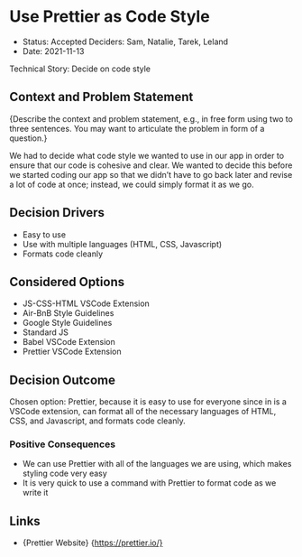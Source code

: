 # Use Prettier as Code Style

* Status: Accepted
Deciders: Sam, Natalie, Tarek, Leland
* Date: 2021-11-13

Technical Story: Decide on code style

## Context and Problem Statement

{Describe the context and problem statement, e.g., in free form using two to three sentences. You may want to articulate the problem in form of a question.}

We had to decide what code style we wanted to use in our app in order to ensure that our code is cohesive and clear. We wanted to decide this before we started coding our app so that we didn’t have to go back later and revise a lot of code at once; instead, we could simply format it as we go.

## Decision Drivers

* Easy to use
* Use with multiple languages (HTML, CSS, Javascript)
* Formats code cleanly

## Considered Options

* JS-CSS-HTML VSCode Extension
* Air-BnB Style Guidelines
* Google Style Guidelines
* Standard JS
* Babel VSCode Extension
* Prettier VSCode Extension

## Decision Outcome

Chosen option: Prettier, because it is easy to use for everyone since in is a VSCode extension, can format all of the necessary languages of HTML, CSS, and Javascript, and formats code cleanly. 

### Positive Consequences 

* We can use Prettier with all of the languages we are using, which makes styling code very easy
* It is very quick to use a command with Prettier to format code as we write it

## Links 

* {Prettier Website} {https://prettier.io/} 
